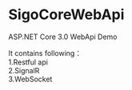 # SigoCoreWebApi
ASP.NET Core 3.0 WebApi Demo

It contains following：<br/>
  1.Restful api<br/>
  2.SignalR<br/>
  3.WebSocket<br/>
